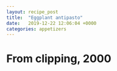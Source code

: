 ```yaml
---
layout: recipe_post
title:  "Eggplant antipasto"
date:   2019-12-22 12:06:04 +0000
categories: appetizers
---
```


# From clipping, 2000
